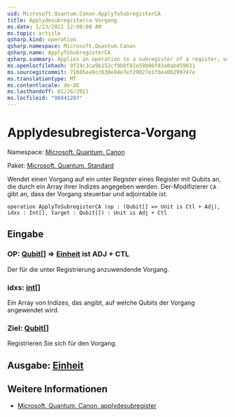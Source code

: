 ```yaml
---
uid: Microsoft.Quantum.Canon.ApplyToSubregisterCA
title: Applydesubregisterca-Vorgang
ms.date: 1/23/2021 12:00:00 AM
ms.topic: article
qsharp.kind: operation
qsharp.namespace: Microsoft.Quantum.Canon
qsharp.name: ApplyToSubregisterCA
qsharp.summary: Applies an operation to a subregister of a register, with qubits specified by an array of their indices. The modifier `CA` indicates that the operation is controllable and adjointable.
ms.openlocfilehash: 9f24c3ca9b152cf9bbf81e59b86f83a0ab459031
ms.sourcegitcommit: 71605ea9cc630e84e7ef29027e1f0ea06299747e
ms.translationtype: MT
ms.contentlocale: de-DE
ms.lasthandoff: 01/26/2021
ms.locfileid: "98841207"
---
```

# <a name="applytosubregisterca-operation"></a>Applydesubregisterca-Vorgang

Namespace: [Microsoft. Quantum. Canon](xref:Microsoft.Quantum.Canon)

Paket: [Microsoft. Quantum. Standard](https://nuget.org/packages/Microsoft.Quantum.Standard)


Wendet einen Vorgang auf ein unter Register eines Register mit Qubits an, die durch ein Array ihrer Indizes angegeben werden.
Der-Modifizierer `CA` gibt an, dass der Vorgang steuerbar und adjointable ist.

```qsharp
operation ApplyToSubregisterCA (op : (Qubit[] => Unit is Ctl + Adj), idxs : Int[], target : Qubit[]) : Unit is Adj + Ctl
```


## <a name="input"></a>Eingabe

### <a name="op--qubit--unit--is-adj--ctl"></a>OP: [Qubit](xref:microsoft.quantum.lang-ref.qubit)[] => [Einheit](xref:microsoft.quantum.lang-ref.unit)  ist ADJ + CTL

Der für die unter Registrierung anzuwendende Vorgang.


### <a name="idxs--int"></a>idxs: [int](xref:microsoft.quantum.lang-ref.int)[]

Ein Array von Indizes, das angibt, auf welche Qubits der Vorgang angewendet wird.


### <a name="target--qubit"></a>Ziel: [Qubit](xref:microsoft.quantum.lang-ref.qubit)[]

Registrieren Sie sich für den Vorgang.



## <a name="output--unit"></a>Ausgabe: [Einheit](xref:microsoft.quantum.lang-ref.unit)



## <a name="see-also"></a>Weitere Informationen

- [Microsoft. Quantum. Canon. applydesubregister](xref:Microsoft.Quantum.Canon.ApplyToSubregister)